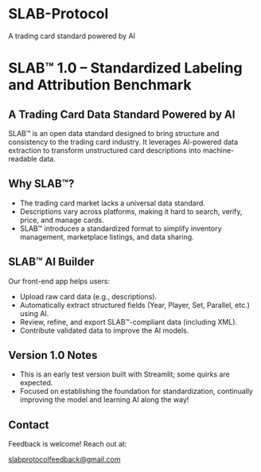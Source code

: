 # SLAB-Protocol
A trading card standard powered by AI

# SLAB™ 1.0 – Standardized Labeling and Attribution Benchmark

## A Trading Card Data Standard Powered by AI

SLAB™ is an open data standard designed to bring structure and consistency to the trading card industry. It leverages AI-powered data extraction to transform unstructured card descriptions into machine-readable data.

## Why SLAB™?
- The trading card market lacks a universal data standard.
- Descriptions vary across platforms, making it hard to search, verify, price, and manage cards.
- SLAB™ introduces a standardized format to simplify inventory management, marketplace listings, and data sharing.

## SLAB™ AI Builder
Our front-end app helps users:
- Upload raw card data (e.g., descriptions).
- Automatically extract structured fields (Year, Player, Set, Parallel, etc.) using AI.
- Review, refine, and export SLAB™-compliant data (including XML).
- Contribute validated data to improve the AI models.

## Version 1.0 Notes
- This is an early test version built with Streamlit; some quirks are expected.
- Focused on establishing the foundation for standardization, continually improving the model and learning AI along the way!

## Contact
Feedback is welcome! Reach out at:

slabprotocolfeedback@gmail.com 

